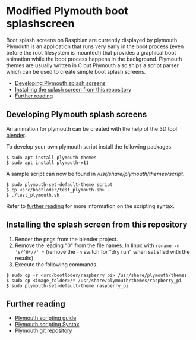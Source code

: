 # Modified Plymouth boot splashscreen

Boot splash screens on Raspbian are currently displayed by plymouth.  
Plymouth is an application that runs very early in the boot process
(even before the root filesystem is mounted!) that provides a graphical
boot animation while the boot process happens in the background.
Plymouth themes are usually written in C but Plymouth also ships a script parser
which can be used to create simple boot splash screens.

- [Developing Plymouth splash screens](#developing-plymouth-splash-screens)
- [Installing the splash screen from this repository](#installing-the-splash-screen-from-this-repository)
- [Further reading](#further-reading)

## Developing Plymouth splash screens

An animation for plymouth can be created with the help of the 3D tool [blender](https://www.blender.org/download/).

To develop your own plymouth script install the following packages.

```shell
$ sudo apt install plymouth-themes
$ sudo apt install plymouth-x11
```

A sample script can now be found in */usr/share/plymouth/themes/script*.

```shell
$ sudo plymouth-set-default-theme script
$ cp <src/bootloder/test_plymouth.sh> .
$ ./test_plymouth.sh
```

Refer to [further reading](#further-reading) for more information on the scripting syntax.

## Installing the splash screen from this repository

1. Render the pngs from the blender project.
2. Remove the leading "0" from the file names. In linux with `rename -n 's/^0*//' *` (remove the `-n` switch for "dry run" when satisfied with the results).
3. Execute the following commands.
 
```shell
$ sudo cp -r <src/bootloder/raspberry_pi> /usr/share/plymouth/themes
$ sudo cp <image_folder>/* /usr/share/plymouth/themes/raspberry_pi
$ sudo plymouth-set-default-theme raspberry_pi
```

## Further reading

- [Plymouth scripting guide](http://brej.org/blog/?p=158)
- [Plymouth scripting Syntax](https://www.freedesktop.org/wiki/Software/Plymouth/Scripts/)
- [Plymouth git repository](https://github.com/sergeysova/plymouth)